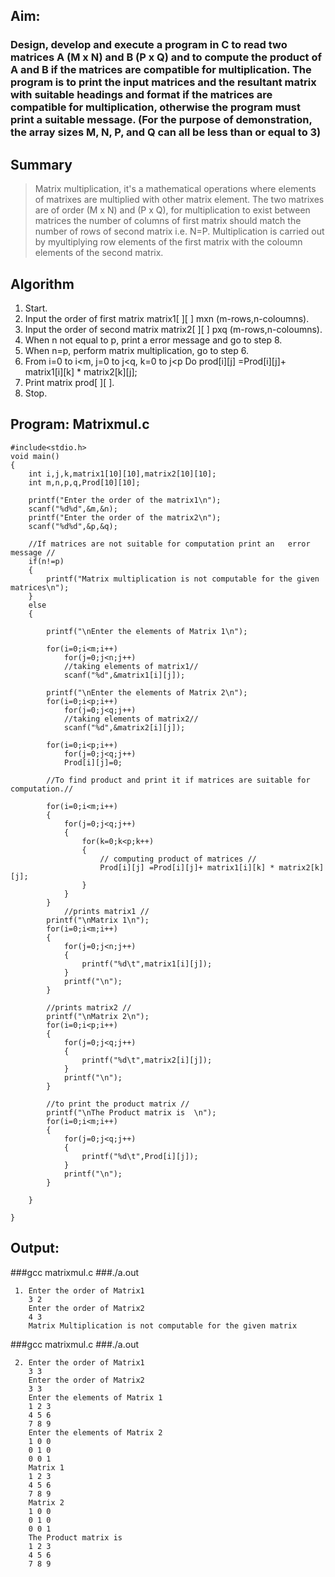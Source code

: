 ## Aim:
### Design, develop and execute a program in C to read two matrices A (M x N) and B (P x Q) and to compute the product of A and B if the matrices are compatible for multiplication. The program is to print the input matrices and the resultant matrix with suitable headings and format if the matrices are compatible for multiplication, otherwise the program must print a suitable message. (For the purpose of demonstration, the array sizes M, N, P, and Q can all be less than or equal to 3)

## Summary

>Matrix multiplication, it's a mathematical operations where elements of matrixes are multiplied with other matrix element. The two matrixes are of order (M x N) and (P x Q), for multiplication to exist between matrices the number of columns of first matrix should match the number of rows of second matrix i.e. N=P. Multiplication is carried out by myultiplying row  elements of the first matrix with the coloumn elements of the second matrix. 
    
## Algorithm
1. Start.
2. Input the order of first matrix   matrix1[ ][ ]       mxn  (m-rows,n-coloumns).
3. Input the order of second matrix  matrix2[ ][ ]     pxq  (m-rows,n-coloumns).
4. When n not equal to p, print a error message and   go to step 8.
5. When n=p, perform matrix multiplication, go to step 6.
6. From i=0 to i<m, j=0 to j<q, k=0 to j<p
		Do    prod[i][j] =Prod[i][j]+ matrix1[i][k] * matrix2[k][j];  
7. Print matrix  prod[ ][ ].
8. Stop.
  
## Program: Matrixmul.c
	#include<stdio.h>
	void main()
	{
		int i,j,k,matrix1[10][10],matrix2[10][10];
		int m,n,p,q,Prod[10][10];
	
		printf("Enter the order of the matrix1\n");
		scanf("%d%d",&m,&n); 
		printf("Enter the order of the matrix2\n");
		scanf("%d%d",&p,&q);
	
		//If matrices are not suitable for computation print an   error message //
		if(n!=p)
		{
			printf("Matrix multiplication is not computable for the given matrices\n");
		}	
		else
		{
	
			printf("\nEnter the elements of Matrix 1\n"); 
		
			for(i=0;i<m;i++) 
				for(j=0;j<n;j++) 
				//taking elements of matrix1//
			 	scanf("%d",&matrix1[i][j]); 
		
			printf("\nEnter the elements of Matrix 2\n"); 
			for(i=0;i<p;i++) 
				for(j=0;j<q;j++) 
				//taking elements of matrix2//
				scanf("%d",&matrix2[i][j]); 
	
			for(i=0;i<p;i++)
				for(j=0;j<q;j++)
		  		Prod[i][j]=0;
	
			//To find product and print it if matrices are suitable for computation.//
	
			for(i=0;i<m;i++) 
			{ 
		 		for(j=0;j<q;j++) 
			 	{ 
				  	for(k=0;k<p;k++) 
				   	{ 
						// computing product of matrices //
						Prod[i][j] =Prod[i][j]+ matrix1[i][k] * matrix2[k][j];  
					} 
			 	} 
			} 
		       	//prints matrix1 //
			printf("\nMatrix 1\n"); 
			for(i=0;i<m;i++) 
			{ 
			 	for(j=0;j<n;j++) 
			 	{ 
				  	printf("%d\t",matrix1[i][j]); 
		 		} 
				printf("\n"); 
			} 
		
			//prints matrix2 //
			printf("\nMatrix 2\n"); 
			for(i=0;i<p;i++) 
			{ 
			 	for(j=0;j<q;j++) 
		 		{ 
				  	printf("%d\t",matrix2[i][j]); 
			 	} 
				printf("\n"); 
			} 
			
			//to print the product matrix //
			printf("\nThe Product matrix is  \n"); 
			for(i=0;i<m;i++) 
			{ 
				for(j=0;j<q;j++) 
				{ 
					printf("%d\t",Prod[i][j]); 
				} 
				printf("\n"); 
			} 
	
		}
		
	}

## Output:

###gcc matrixmul.c
###./a.out


     1. Enter the order of Matrix1
        3 2
        Enter the order of Matrix2
        4 3
        Matrix Multiplication is not computable for the given matrix 



###gcc matrixmul.c
###./a.out

     2. Enter the order of Matrix1
        3 3
        Enter the order of Matrix2
        3 3
        Enter the elements of Matrix 1
        1 2 3
        4 5 6
        7 8 9
        Enter the elements of Matrix 2
        1 0 0
        0 1 0
        0 0 1
        Matrix 1
        1 2 3
        4 5 6
        7 8 9
        Matrix 2
        1 0 0
        0 1 0
        0 0 1
        The Product matrix is
        1 2 3
        4 5 6
        7 8 9
